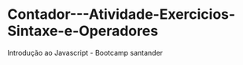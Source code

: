 # Contador---Atividade-Exercicios-Sintaxe-e-Operadores
Introdução ao Javascript - Bootcamp santander
